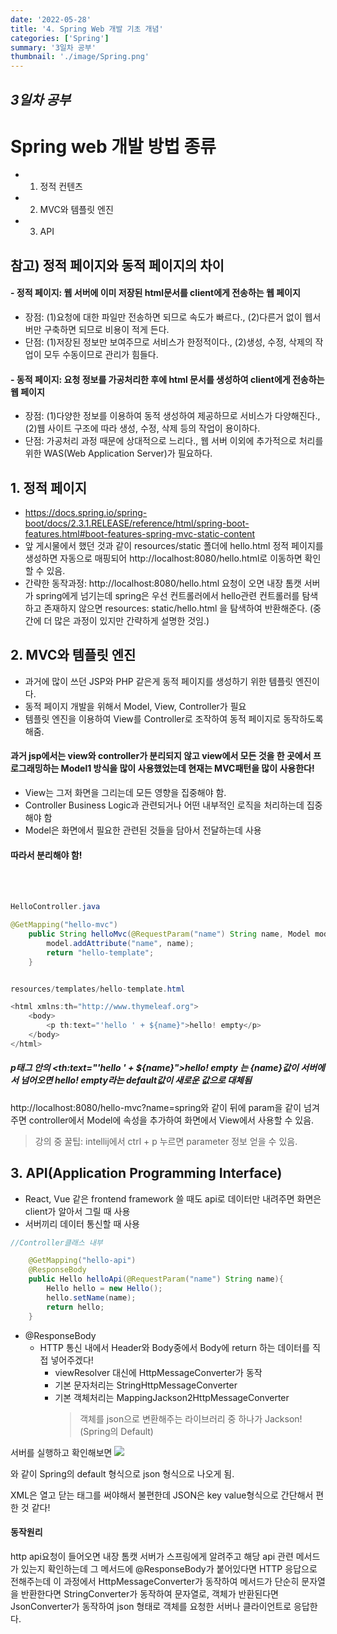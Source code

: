 ```yaml
---
date: '2022-05-28'
title: '4. Spring Web 개발 기초 개념'
categories: ['Spring']
summary: '3일차 공부'
thumbnail: './image/Spring.png'
---
```


## _3일차 공부_

# Spring web 개발 방법 종류

- 1. 정적 컨텐츠

- 2. MVC와 템플릿 엔진

- 3. API

## 참고) 정적 페이지와 동적 페이지의 차이

#### - 정적 페이지: 웹 서버에 이미 저장된 html문서를 client에게 전송하는 웹 페이지

- 장점: (1)요청에 대한 파일만 전송하면 되므로 속도가 빠르다., (2)다른거 없이 웹서버만 구축하면 되므로 비용이 적게 든다.
- 단점: (1)저장된 정보만 보여주므로 서비스가 한정적이다., (2)생성, 수정, 삭제의 작업이 모두 수동이므로 관리가 힘들다.

#### - 동적 페이지: 요청 정보를 가공처리한 후에 html 문서를 생성하여 client에게 전송하는 웹 페이지

- 장점: (1)다양한 정보를 이용하여 동적 생성하여 제공하므로 서비스가 다양해진다., (2)웹 사이트 구조에 따라 생성, 수정, 삭제 등의 작업이 용이하다.
- 단점: 가공처리 과정 때문에 상대적으로 느리다., 웹 서버 이외에 추가적으로 처리를 위한 WAS(Web Application Server)가 필요하다.

## 1. 정적 페이지

- https://docs.spring.io/spring-boot/docs/2.3.1.RELEASE/reference/html/spring-boot-features.html#boot-features-spring-mvc-static-content
- 앞 게시물에서 했던 것과 같이 resources/static 폴더에 hello.html 정적 페이지를 생성하면 자동으로 매핑되어 http://localhost:8080/hello.html로 이동하면 확인 할 수 있음.
- 간략한 동작과정: http://localhost:8080/hello.html 요청이 오면 내장 톰캣 서버가 spring에게 넘기는데 spring은 우선 컨트롤러에서 hello관련 컨트롤러를 탐색하고 존재하지 않으면 resources: static/hello.html 을 탐색하여 반환해준다.
  (중간에 더 많은 과정이 있지만 간략하게 설명한 것임.)

## 2. MVC와 템플릿 엔진

- 과거에 많이 쓰던 JSP와 PHP 같은게 동적 페이지를 생성하기 위한 템플릿 엔진이다.
- 동적 페이지 개발을 위해서 Model, View, Controller가 필요
- 템플릿 엔진을 이용하여 View를 Controller로 조작하여 동적 페이지로 동작하도록 해줌.
  <br>

#### 과거 jsp에서는 view와 controller가 분리되지 않고 view에서 모든 것을 한 곳에서 프로그래밍하는 Model1 방식을 많이 사용했었는데 현재는 MVC패턴을 많이 사용한다!

- View는 그저 화면을 그리는데 모든 영향을 집중해야 함.
- Controller Business Logic과 관련되거나 어떤 내부적인 로직을 처리하는데 집중해야 함
- Model은 화면에서 필요한 관련된 것들을 담아서 전달하는데 사용

#### 따라서 분리해야 함!

<br>
<br>

```java
HelloController.java

@GetMapping("hello-mvc")
    public String helloMvc(@RequestParam("name") String name, Model model){
        model.addAttribute("name", name);
        return "hello-template";
    }


resources/templates/hello-template.html

<html xmlns:th="http://www.thymeleaf.org">
	<body>
		<p th:text="'hello ' + ${name}">hello! empty</p>
	</body>
</html>
```

##### p태그 안의 <th:text="'hello ' + ${name}">hello! empty 는 {name}값이 서버에서 넘어오면 hello! empty라는 default값이 새로운 값으로 대체됨

http://localhost:8080/hello-mvc?name=spring와 같이 뒤에 param을 같이 넘겨주면 controller에서 Model에 속성을 추가하여 화면에서 View에서 사용할 수 있음.

> 강의 중 꿀팁: intellij에서 ctrl + p 누르면 parameter 정보 얻을 수 있음.

## 3. API(Application Programming Interface)

- React, Vue 같은 frontend framework 쓸 때도 api로 데이터만 내려주면 화면은 client가 알아서 그릴 때 사용
- 서버끼리 데이터 통신할 때 사용

```java
//Controller클래스 내부

	@GetMapping("hello-api")
    @ResponseBody
    public Hello helloApi(@RequestParam("name") String name){
        Hello hello = new Hello();
        hello.setName(name);
        return hello;
    }
```

- @ResponseBody
  - HTTP 통신 내에서 Header와 Body중에서 Body에 return 하는 데이터를 직접 넣어주겠다!
    - viewResolver 대신에 HttpMessageConverter가 동작
    - 기본 문자처리는 StringHttpMessageConverter
    - 기본 객체처리는 MappingJackson2HttpMessageConverter
      > 객체를 json으로 변환해주는 라이브러리 중 하나가 Jackson!(Spring의 Default)

서버를 실행하고 확인해보면
![](https://velog.velcdn.com/images/zabcd121/post/dbe12c22-c156-4214-9ff8-6d70629412c1/image.png)

와 같이 Spring의 default 형식으로 json 형식으로 나오게 됨.

XML은 열고 닫는 태그를 써야해서 불편한데 JSON은 key value형식으로 간단해서 편한 것 같다!

#### 동작원리

http api요청이 들어오면
내장 톰캣 서버가 스프링에게 알려주고 해당 api 관련 메서드가 있는지 확인하는데 그 메서드에 @ResponseBody가 붙어있다면 HTTP 응답으로 전해주는데 이 과정에서 HttpMessageConverter가 동작하여 메서드가 단순히 문자열을 반환한다면 StringConverter가 동작하여 문자열로, 객체가 반환된다면 JsonConverter가 동작하여 json 형태로 객체를 요청한 서버나 클라이언트로 응답한다.
